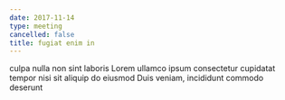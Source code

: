 ```yaml
---
date: 2017-11-14
type: meeting
cancelled: false
title: fugiat enim in
---
```

culpa nulla non sint laboris Lorem ullamco ipsum consectetur cupidatat tempor nisi sit aliquip do eiusmod Duis veniam, incididunt commodo deserunt